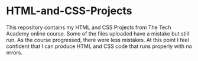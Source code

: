 # HTML-and-CSS-Projects
This repository contains my HTML and CSS Projects from The Tech Academy online course. 
Some of the files uploaded have a mistake but still run.
As the course progressed, there were less mistakes.
At this point I feel confident that I can produce HTML and CSS code that runs properly with no errors.
